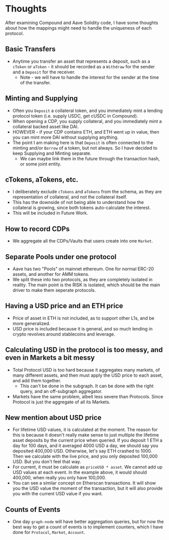 # Thoughts
After examining Compound and Aave Solidity code, I have some thoughts about how the mappings might need to handle the uniqueness of each protocol. 

## Basic Transfers
- Anytime you transfer an asset that represents a deposit, such as a `cToken` or `aToken` - it should be recorded as a `Withdraw` for the sender and a `Deposit` for the receiver.
  - Note - we will have to handle the interest for the sender at the time of the transfer.

## Minting and Supplying
- Often you `Deposit` a collateral token, and you immediately mint a lending protocol token (i.e. supply USDC, get cUSDC in Compound).
- When opening a CDP, you supply collateral, and you immediately mint a collateral backed asset like DAI.
- HOWEVER - if your CDP contains ETH, and ETH went up in value, then you can mint more DAI without supplying anything.
- The point I am making here is that `Deposit` is often connected to the minting and/or `Borrow` of a token, but not always. So I have decided to keep Supplying and Minting separate.
  - We can maybe link them in the future through the transaction hash, or some joint entity.
  
## cTokens, aTokens, etc.
- I deliberately exclude `cTokens` and `aTokens` from the schema, as they are representation of collateral, and not the collateral itself.
- This has the downside of not being able to understand how the collateral is growing, since both tokens auto-calculate the interest.
- This will be included in Future Work.

## How to record CDPs
- We aggregate all the CDPs/Vaults that users create into one `Market`.

## Separate Pools under one protocol
- Aave has two "Pools" on mainnet ethereum. One for normal ERC-20 assets, and another for AMM tokens. 
- We split these into two protocols, as they are completely isolated in reality. The main point is the RISK is isolated, which should be the main driver to make them seperate protocols.

## Having a USD price and an ETH price
- Price of asset in ETH is not included, as to support other L1s, and be more generalized.
- USD price is included because it is general, and so much lending in crypto revolves around stablecoins and leverage.

## Calculating USD in the protocol is too messy, and even in Markets a bit messy
- Total Protocol USD is too hard because it aggregates many markets, of many different assets, and then must apply the USD price to each asset, and add them together.
  - This can't be done in the subgraph. It can be done with the right query, and an off-subgraph aggregator.
- Markets have the same problem, albeit less severe than Protocols. Since Protocol is just the aggregate of all its Markets.

## New mention about USD price
- For lifetime USD values, it is calculated at the moment. The reason for this is because it doesn't really make sense to just multiple the lifetime asset deposits by the current price when queried. If you deposit 1 ETH a day for 100 days, and it averaged 4000 USD a day, we should say you deposited 400,000 USD. Otherwise, let's say ETH crashed to 1000. Then we calculate with the live price, and you only deposited 100,000 USD. But you don't feel that way. 
- For current, it must be calculate as `priceUSD * asset`. We cannot add up USD values at each event. In the example above, it would should 400,000, when really you only have 100,000. 
- You can see a similar concept on Etherscan transactions. It will show you the USD value the moment of the transaction, but it will also provide you with the current USD value if you want.

## Counts of Events
- One day `graph-node` will have better aggregation queries, but for now the best way to get a count of events is to implement counters, which I have done for `Protocol`, `Market`, `Account`.